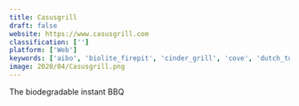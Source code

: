 ```yaml
---
title: Casusgrill
draft: false 
website: https://www.casusgrill.com
classification: ['']
platform: ['Web']
keywords: ['aibo', 'biolite_firepit', 'cinder_grill', 'cove', 'dutch_tub', 'grayl', 'grillbots', 'know_your_water', 'lifestraw', 'roccbox', 'skotti', 'solsource', 'tapp_2', 'the_boring_company', 'water_fall_by_kor', 'ecobud']
image: 2020/04/Casusgrill.png
---
```

The biodegradable instant BBQ